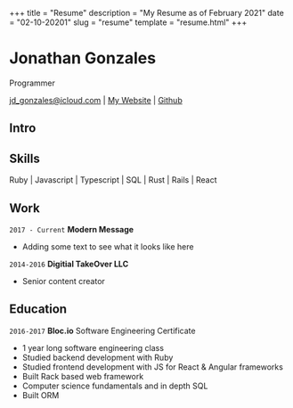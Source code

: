 +++
title = "Resume"
description = "My Resume as of February 2021"
date = "02-10-20201"
slug = "resume"
template = "resume.html"
+++

# Jonathan Gonzales
Programmer

<div id="webaddress">
  <a href="jd_gonzales@icloud.com">jd_gonzales@icloud.com</a> | <a href="/">My Website</a> | <a href="https://github.com/juliusdelta" target="_blank">Github</a>
</div>

## Intro

## Skills
Ruby | Javascript | Typescript | SQL | Rust | Rails | React

## Work

`2017 - Current`
__Modern Message__

- Adding some text to see what it looks like here

`2014-2016`
__Digitial TakeOver LLC__

- Senior content creator

## Education

`2016-2017`
__Bloc.io__
Software Engineering Certificate
- 1 year long software engineering class
- Studied backend development with Ruby
- Studied frontend development with JS for React & Angular frameworks
- Built Rack based web framework
- Computer science fundamentals and in depth SQL
- Built ORM


